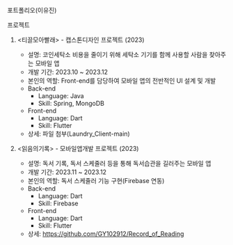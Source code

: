 포트폴리오(이유진)

프로젝트

1. <티끌모아빨래> - 캡스톤디자인 프로젝트 (2023)
   - 설명: 코인세탁소 비용을 줄이기 위해 세탁소 기기를 함께 사용할 사람을 찾아주는 모바일 앱
   - 개발 기간: 2023.10 ~ 2023.12
   - 본인의 역할: Front-end를 담당하여 모바일 앱의 전반적인 UI 설계 및 개발
   - Back-end
     - Language: Java
     - Skill: Spring, MongoDB
   - Front-end
     - Language: Dart
     - Skill: Flutter
   - 상세: 파일 첨부(Laundry_Client-main)
   
3. <읽음의기록> - 모바일앱개발 프로젝트 (2023)
   - 설명: 독서 기록, 독서 스케줄러 등을 통해 독서습관을 길러주는 모바일 앱
   - 개발 기간: 2023.11 ~ 2023.12
   - 본인의 역할: 독서 스케줄러 기능 구현(Firebase 연동)
   - Back-end
     - Language: Dart
     - Skill: Firebase
   - Front-end
     - Language: Dart
     - Skill: Flutter
   - 상세: https://github.com/GY102912/Record_of_Reading
